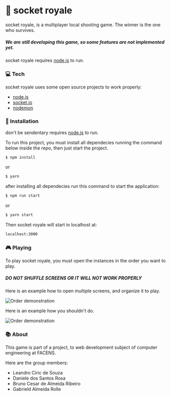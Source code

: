 # 🔫 socket royale

socket royale, is a multiplayer local shooting game.
The winner is the one who survives.

##### We are still developing this game, so some features are not implemented yet.

socket royale requires [node.js] to run.

### 💻 Tech
socket royale uses some open source projects to work properly:

  * [node.js]
  * [socket.io]
  * [nodemon]

### 🔨 Installation

don't be sendentary requires [node.js] to run.

To run this project, you must install all dependecies running the command below inside the repo, then just start the project.

```sh
$ npm install
```
or
```sh
$ yarn
```

after installing all dependecies run this command to start the application:

```sh
$ npm run start
```
or
```sh
$ yarn start
```

Then socket royale will start in localhost at:

```sh
localhost:3000
```

### 🎮 Playing
To play socket royale, you must open the instances in the order you want to play.
##### DO NOT SHUFFLE SCREENS OR IT WILL NOT WORK PROPERLY
Here is an example how to open multiple screens, and organize it to play.

![Order demonstration](https://media.giphy.com/media/FNMn6iG1CT8RCcAzHz/giphy.gif)

Here is an example how you shouldn't do.

![Order demonstration](https://media.giphy.com/media/JipYpY3rZEGsRWFZDE/giphy.gif)



### 📚 About

This game is part of a project, to web development subject of computer engineering at FACENS.

Here are the group members:

* Leandro Ciric de Souza
* Daniele dos Santos Rosa
* Bruno Cesar de Almeida Ribeiro
* Gabrield Almeida Rolle


[//]: # (These are reference links used in the body of this note and get stripped out when the markdown processor does its job. There is no need to format nicely because it shouldn't be seen. Thanks SO - http://stackoverflow.com/questions/4823468/store-comments-in-markdown-syntax)

   [node.js]: <http://nodejs.org>
   [socket.io]: <https://socket.io/>
   [nodemon]: <https://github.com/remy/nodemon>

